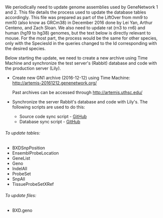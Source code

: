 We periodically need to update genome assemblies used by GeneNetwork 1 and 2. This file details the process used to update the database tables accordingly. This file was prepared as part of the LiftOver from mm9 to mm10 (also know as GRCm38) in December 2016 done by Lei Yan, Arthur Centeno, and Zach Sloan. We also need to update rat (rn3 to rn6) and human (hg19 to hg38) genomes, but the text below is directly relevant to mouse. For the most part, the process would be the same for other species, only with the SpeciesId in the queries changed to the Id corresponding with the desired species.

Below starting the update, we need to create a new archive using Time Machine and synchronize the test server's (Rabbit) database and code with the production server (Lily). 

- Create new GN1 archive (2016-12-12) using Time Machine: http://artemis-20161212.genenetwork.org/

   Past archives can be accessed through http://artemis.uthsc.edu/

- Synchronize the server Rabbit's database and code with Lily's. The following scripts are used to do this:
   * Source code sync script - [GitHub](https://github.com/genenetwork/sysmaintenance/blob/master/gn_update_src/gnupdatesrc_from_lily.sh)
   * Database sync script - [GitHub](https://github.com/genenetwork/sysmaintenance/blob/master/gn_update_db/gnupdatedb_from_lily.sh)


###### To update tables:

- BXDSnpPosition
- EnsemblProbeLocation
- GeneList
- Geno
- IndelAll
- ProbeSet
- SnpAll
- TissueProbeSetXRef

###### To update files:
- BXD.geno

